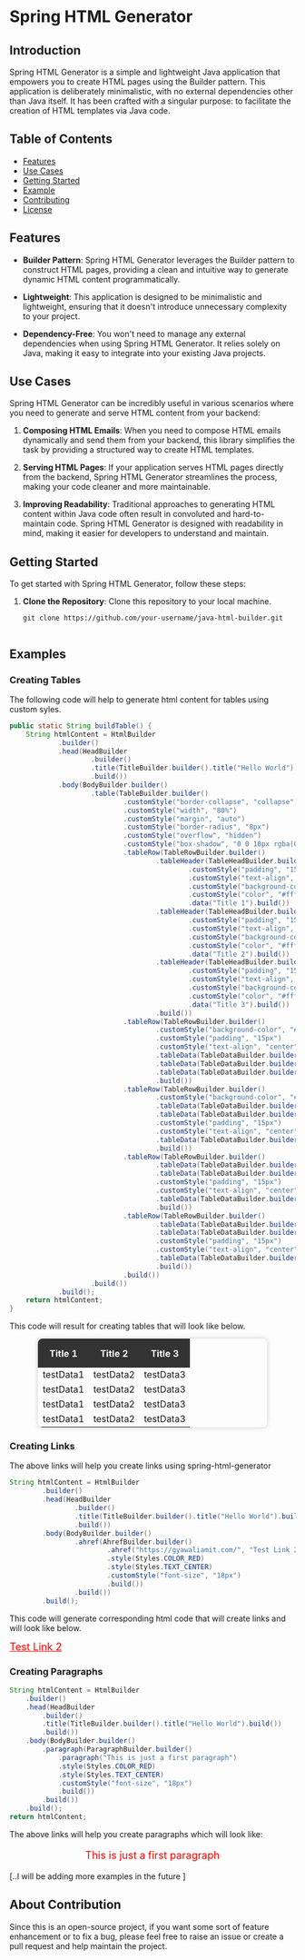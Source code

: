 # Spring HTML Generator

## Introduction

Spring HTML Generator is a simple and lightweight Java application that empowers you to create HTML pages using the Builder pattern. This application is deliberately minimalistic, with no external dependencies other than Java itself. It has been crafted with a singular purpose: to facilitate the creation of HTML templates via Java code.

## Table of Contents

- [Features](#features)
- [Use Cases](#use-cases)
- [Getting Started](#getting-started)
- [Example](#example)
- [Contributing](#contributing)
- [License](#license)

## Features

- **Builder Pattern**: Spring HTML Generator leverages the Builder pattern to construct HTML pages, providing a clean and intuitive way to generate dynamic HTML content programmatically.

- **Lightweight**: This application is designed to be minimalistic and lightweight, ensuring that it doesn't introduce unnecessary complexity to your project.

- **Dependency-Free**: You won't need to manage any external dependencies when using Spring HTML Generator. It relies solely on Java, making it easy to integrate into your existing Java projects.

## Use Cases

Spring HTML Generator can be incredibly useful in various scenarios where you need to generate and serve HTML content from your backend:

1. **Composing HTML Emails**: When you need to compose HTML emails dynamically and send them from your backend, this library simplifies the task by providing a structured way to create HTML templates.

2. **Serving HTML Pages**: If your application serves HTML pages directly from the backend, Spring HTML Generator streamlines the process, making your code cleaner and more maintainable.

3. **Improving Readability**: Traditional approaches to generating HTML content within Java code often result in convoluted and hard-to-maintain code. Spring HTML Generator is designed with readability in mind, making it easier for developers to understand and maintain.

## Getting Started

To get started with Spring HTML Generator, follow these steps:

1. **Clone the Repository**: Clone this repository to your local machine.

   ```shell
   git clone https://github.com/your-username/java-html-builder.git


## Examples

### Creating Tables
The following code will help to generate html content for tables using custom syles.

```java
public static String buildTable() {
    String htmlContent = HtmlBuilder
            .builder()
            .head(HeadBuilder
                    .builder()
                    .title(TitleBuilder.builder().title("Hello World").build())
                    .build())
            .body(BodyBuilder.builder()
                    .table(TableBuilder.builder()
                            .customStyle("border-collapse", "collapse")
                            .customStyle("width", "80%")
                            .customStyle("margin", "auto")
                            .customStyle("border-radius", "8px")
                            .customStyle("overflow", "hidden")
                            .customStyle("box-shadow", "0 0 10px rgba(0, 0, 0, 0.2)")
                            .tableRow(TableRowBuilder.builder()
                                    .tableHeader(TableHeadBuilder.builder()
                                            .customStyle("padding", "15px")
                                            .customStyle("text-align", "center")
                                            .customStyle("background-color", "#333")
                                            .customStyle("color", "#fff")
                                            .data("Title 1").build())
                                    .tableHeader(TableHeadBuilder.builder()
                                            .customStyle("padding", "15px")
                                            .customStyle("text-align", "center")
                                            .customStyle("background-color", "#333")
                                            .customStyle("color", "#fff")
                                            .data("Title 2").build())
                                    .tableHeader(TableHeadBuilder.builder()
                                            .customStyle("padding", "15px")
                                            .customStyle("text-align", "center")
                                            .customStyle("background-color", "#333")
                                            .customStyle("color", "#fff")
                                            .data("Title 3").build())
                                    .build())
                            .tableRow(TableRowBuilder.builder()
                                    .customStyle("background-color", "#f2f2f2")
                                    .customStyle("padding", "15px")
                                    .customStyle("text-align", "center")
                                    .tableData(TableDataBuilder.builder().data("testData1").build())
                                    .tableData(TableDataBuilder.builder().data("testData2").build())
                                    .tableData(TableDataBuilder.builder().data("testData3").build())
                                    .build())
                            .tableRow(TableRowBuilder.builder()
                                    .customStyle("background-color", "#f2f2f2")
                                    .tableData(TableDataBuilder.builder().data("testData1").build())
                                    .tableData(TableDataBuilder.builder().data("testData2").build())
                                    .customStyle("padding", "15px")
                                    .customStyle("text-align", "center")
                                    .tableData(TableDataBuilder.builder().data("testData3").build())
                                    .build())
                            .tableRow(TableRowBuilder.builder()
                                    .tableData(TableDataBuilder.builder().data("testData1").build())
                                    .tableData(TableDataBuilder.builder().data("testData2").build())
                                    .customStyle("padding", "15px")
                                    .customStyle("text-align", "center")
                                    .tableData(TableDataBuilder.builder().data("testData3").build())
                                    .build())
                            .tableRow(TableRowBuilder.builder()
                                    .tableData(TableDataBuilder.builder().data("testData1").build())
                                    .tableData(TableDataBuilder.builder().data("testData2").build())
                                    .customStyle("padding", "15px")
                                    .customStyle("text-align", "center")
                                    .tableData(TableDataBuilder.builder().data("testData3").build())
                                    .build())
                            .build())
                    .build())
            .build();
    return htmlContent;
}
```



This code will result for creating tables that will look like below.
<!DOCTYPE html> <html><head><title>Hello World</title></head><body><table style="border-radius:8px;box-shadow:0 0 10px rgba(0, 0, 0, 0.2);margin:auto;overflow:hidden;width:80%;border-collapse:collapse;"><tr ><th style="background-color:#333;padding:15px;color:#fff;text-align:center;">Title 1</th><th style="background-color:#333;padding:15px;color:#fff;text-align:center;">Title 2</th><th style="background-color:#333;padding:15px;color:#fff;text-align:center;">Title 3</th></tr><tr style="padding:15px;text-align:center;"><td >testData1</td><td >testData2</td><td >testData3</td></tr><tr style="padding:15px;text-align:center;"><td >testData1</td><td >testData2</td><td >testData3</td></tr><tr style="padding:15px;text-align:center;"><td >testData1</td><td >testData2</td><td >testData3</td></tr><tr style="padding:15px;text-align:center;"><td >testData1</td><td >testData2</td><td >testData3</td></tr></table></body></html>

### Creating Links
The above links will help you create links using spring-html-generator
```java
String htmlContent = HtmlBuilder
        .builder()
        .head(HeadBuilder
                .builder()
                .title(TitleBuilder.builder().title("Hello World").build())
                .build())
        .body(BodyBuilder.builder()
                .ahref(AhrefBuilder.builder()
                        .ahref("https://gyawaliamit.com/", "Test Link 2")
                        .style(Styles.COLOR_RED)
                        .style(Styles.TEXT_CENTER)
                        .customStyle("font-size", "18px")
                        .build())
                .build())
        .build();
```
This code will generate corresponding html code that will create links and will look like below.
<!DOCTYPE html> <html><head><title>Hello World</title></head><body><a href ="https://gyawaliamit.com/" style="color: red;text-align: center;font-size:18px;">Test Link 2</a></body></html>

### Creating Paragraphs

```java
String htmlContent = HtmlBuilder
    .builder()
    .head(HeadBuilder
        .builder()
        .title(TitleBuilder.builder().title("Hello World").build())
        .build())
    .body(BodyBuilder.builder()
        .paragraph(ParagraphBuilder.builder()
            .paragraph("This is just a first paragraph")
            .style(Styles.COLOR_RED)
            .style(Styles.TEXT_CENTER)
            .customStyle("font-size", "18px")
            .build())
        .build())
    .build();
return htmlContent;
```
The above links will help you create paragraphs which will look like:
<!DOCTYPE html> <html><head><title>Hello World</title></head><body><p style="color: red;text-align: center;font-size:18px;">This is just a first paragraph</p></body></html>


[..I will be adding more examples in the future ]
##  About Contribution
Since this is an open-source project, if you want some sort of feature enhancement or to fix a bug, please feel free to raise an issue or create a pull request and help maintain the project.

